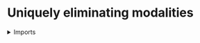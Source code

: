 # Uniquely eliminating modalities

<details><summary>Imports</summary>
```agda
module orthogonal-factorization-systems.uniquely-eliminating-modalities where

open import foundation.dependent-pair-types
open import foundation.equivalences
open import foundation.function-extensionality
open import foundation.functions
open import foundation.homotopies
open import foundation.identity-types
open import foundation.universe-levels

open import orthogonal-factorization-systems.local-types
open import orthogonal-factorization-systems.modal-operators
```
</details>

## Idea

## Definition

```agda
is-uniquely-eliminating-modality :
  {l1 l2 : Level} {○ : modal-operator l1 l2} → modal-unit ○ → UU (lsuc l1 ⊔ l2)
is-uniquely-eliminating-modality {l1} {l2} {○} unit-○ =
  (X : UU l1) (P : ○ X → UU l1) → is-local-family (unit-○) (○ ∘ P)

uniquely-eliminating-modality : (l1 l2 : Level) → UU (lsuc l1 ⊔ lsuc l2)
uniquely-eliminating-modality l1 l2 =
  Σ ( modal-operator l1 l2)
    ( λ ○ →
      Σ ( modal-unit ○)
        ( is-uniquely-eliminating-modality))
```

### Projections for uniquely eliminating modalities

```agda
module _
  {l1 l2 : Level} {○ : modal-operator l1 l2} {unit-○ : modal-unit ○}
  (is-uem-○ : is-uniquely-eliminating-modality unit-○)
  where

  modal-ind-is-uniquely-eliminating-modality :
    (X : UU l1) (P : ○ X → UU l1) →
    ((x : X) → ○ (P (unit-○ x))) → (x' : ○ X) → ○ (P x')
  modal-ind-is-uniquely-eliminating-modality X P =
    map-inv-is-equiv (is-uem-○ X P)

  modal-comp-is-uniquely-eliminating-modality :
    (X : UU l1) (P : ○ X → UU l1) (f : (x : X) → ○ (P (unit-○ x))) →
    (pr1 (pr1 (is-uem-○ X P)) f ∘ unit-○) ~ f
  modal-comp-is-uniquely-eliminating-modality X P =
    htpy-eq ∘ pr2 (pr1 (is-uem-○ X P))

module _
  {l1 l2 : Level}
  ((○ , unit-○ , is-uem-○) : uniquely-eliminating-modality l1 l2)
  where

  modal-operator-uniquely-eliminating-modality : modal-operator l1 l2
  modal-operator-uniquely-eliminating-modality = ○

  modal-unit-uniquely-eliminating-modality : modal-unit ○
  modal-unit-uniquely-eliminating-modality = unit-○

  is-uniquely-eliminating-modality-uniquely-eliminating-modality :
    is-uniquely-eliminating-modality unit-○
  is-uniquely-eliminating-modality-uniquely-eliminating-modality = is-uem-○
```

## See also

The equivalent notions of
- [Higher modalities](orthogonal-factorization-systems.higher-modalities.md)
- [Σ-closed reflective subuniverses](orthogonal-factorization-systems.reflective-subuniverses.md)
- [Orthogonal factorization systems](orthogonal-factorization-systems.orthogonal-factorization-systems.md)

## References

- Egbert Rijke, Michael Shulman, Bas Spitters, _Modalities in homotopy type theory_, Logical Methods in Computer Science, Volume 16, Issue 1, 2020 ([arXiv:1706.07526](https://arxiv.org/abs/1706.07526), [doi:10.23638](https://doi.org/10.23638/LMCS-16%281%3A2%292020))
